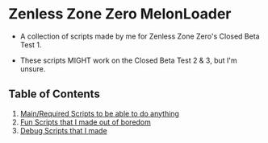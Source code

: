 # Zenless Zone Zero MelonLoader

* A collection of scripts made by me for Zenless Zone Zero's Closed Beta Test 1.

* These scripts MIGHT work on the Closed Beta Test 2 & 3, but I'm unsure.

## Table of Contents
1. [Main/Required Scripts to be able to do anything](main/)
2. [Fun Scripts that I made out of boredom](fun/)
3. [Debug Scripts that I made](debug/)